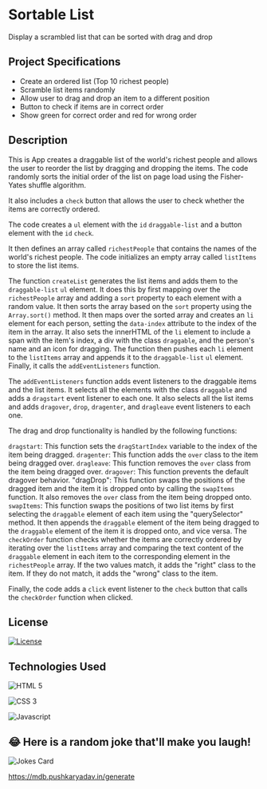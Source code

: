# Sortable List

Display a scrambled list that can be sorted with drag and drop

## Project Specifications

- Create an ordered list (Top 10 richest people)
- Scramble list items randomly
- Allow user to drag and drop an item to a different position
- Button to check if items are in correct order
- Show green for correct order and red for wrong order

## Description

This is App creates a draggable list of the world's richest people and allows the user to reorder the list by dragging and dropping the items. The code randomly sorts the initial order of the list on page load using the Fisher-Yates shuffle algorithm.

It also includes a `check` button that allows the user to check whether the items are correctly ordered.

The code creates a `ul` element with the `id` `draggable-list` and a button element with the `id` `check`.

It then defines an array called `richestPeople` that contains the names of the world's richest people. The code initializes an empty array called `listItems` to store the list items.

The function `createList` generates the list items and adds them to the `draggable-list` `ul` element. It does this by first mapping over the `richestPeople` array and adding a `sort` property to each element with a random value. It then sorts the array based on the `sort` property using the `Array.sort()` method. It then maps over the sorted array and creates an `li` element for each person, setting the `data-index` attribute to the index of the item in the array. It also sets the innerHTML of the `li` element to include a span with the item's index, a div with the class `draggable`, and the person's name and an icon for dragging. The function then pushes each `li` element to the `listItems` array and appends it to the `draggable-list` `ul` element. Finally, it calls the `addEventListeners` function.

The `addEventListeners` function adds event listeners to the draggable items and the list items. It selects all the elements with the class `draggable` and adds a `dragstart` event listener to each one. It also selects all the list items and adds `dragover`, `drop`, `dragenter`, and `dragleave` event listeners to each one.

The drag and drop functionality is handled by the following functions:

`dragstart`: This function sets the `dragStartIndex` variable to the index of the item being dragged.
`dragenter`: This function adds the `over` class to the item being dragged over.
`dragleave`: This function removes the `over` class from the item being dragged over.
`dragover`: This function prevents the default dragover behavior.
"dragDrop": This function swaps the positions of the dragged item and the item it is dropped onto by calling the `swapItems` function. It also removes the `over` class from the item being dropped onto.
`swapItems`: This function swaps the positions of two list items by first selecting the `draggable` element of each item using the "querySelector" method. It then appends the `draggable` element of the item being dragged to the `draggable` element of the item it is dropped onto, and vice versa.
The `checkOrder` function checks whether the items are correctly ordered by iterating over the `listItems` array and comparing the text content of the `draggable` element in each item to the corresponding element in the `richestPeople` array. If the two values match, it adds the "right" class to the item. If they do not match, it adds the "wrong" class to the item.

Finally, the code adds a `click` event listener to the `check` button that calls the `checkOrder` function when clicked.

## License

[![License](https://img.shields.io/badge/License-Apache_2.0-blue.svg)](https://opensource.org/licenses/Apache-2.0)

## Technologies Used

![HTML 5](https://img.shields.io/badge/HTML5-E34F26?style=for-the-badge&logo=html5&logoColor=white)

![CSS 3](https://img.shields.io/badge/CSS3-1572B6?style=for-the-badge&logo=css3&logoColor=white)

![Javascript](https://img.shields.io/badge/JavaScript-F7DF1E?style=for-the-badge&logo=javascript&logoColor=black)

## 😂 Here is a random joke that'll make you laugh!

![Jokes Card](https://readme-jokes.vercel.app/api)

https://mdb.pushkaryadav.in/generate
